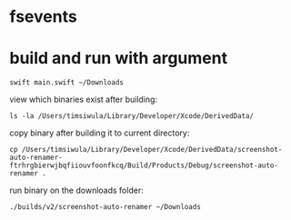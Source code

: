 # fsevents

# build and run with argument

`swift main.swift ~/Downloads`

view which binaries exist after building:

`ls -la /Users/timsiwula/Library/Developer/Xcode/DerivedData/`

copy binary after building it to current directory:

`cp /Users/timsiwula/Library/Developer/Xcode/DerivedData/screenshot-auto-renamer-ftrhrgbierwjbqfiiouvfoonfkcq/Build/Products/Debug/screenshot-auto-renamer .`

run binary on the downloads folder:

`./builds/v2/screenshot-auto-renamer ~/Downloads`
